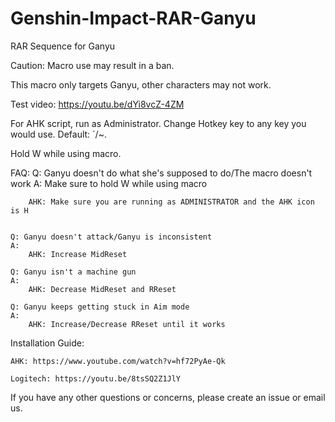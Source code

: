 # Genshin-Impact-RAR-Ganyu
RAR Sequence for Ganyu

Caution: Macro use may result in a ban.

This macro only targets Ganyu, other characters may not work.

Test video: https://youtu.be/dYi8vcZ-4ZM

For AHK script, run as Administrator. Change Hotkey key to any key you would use. Default: `/~.

Hold W while using macro.

FAQ:
	Q: Ganyu doesn't do what she's supposed to do/The macro doesn't work
    A: Make sure to hold W while using macro
		
        AHK: Make sure you are running as ADMINISTRATOR and the AHK icon is H
	

    Q: Ganyu doesn't attack/Ganyu is inconsistent
    A: 
        AHK: Increase MidReset
		
	Q: Ganyu isn't a machine gun
	A: 
		AHK: Decrease MidReset and RReset
		
	Q: Ganyu keeps getting stuck in Aim mode
	A:
		AHK: Increase/Decrease RReset until it works
		
  Installation Guide:

    AHK: https://www.youtube.com/watch?v=hf72PyAe-Qk
  
    Logitech: https://youtu.be/8tsSQ2Z1JlY
  
If you have any other questions or concerns, please create an issue or email us.
